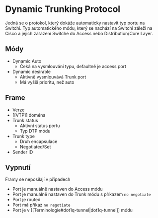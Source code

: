 # Dynamic Trunking Protocol

Jedná se o protokol, který dokáže automaticky nastavit typ portu na Switchi.
Typ automatického módu, který se nachází na Switchi záleží na Cisco a jejich zařazení Switche do Access nebo Distribution/Core Layer.

## Módy

- Dynamic Auto
	- Čeká na vysmlouvání typu, defaultně je access port
- Dynamic desirable
	- Aktivně vysmlouvává Trunk port 
	- Má vyšší prioritu, než auto

## Frame

- Verze
- [[VTP]] doména 
- Trunk status
	- Aktivní status portu
	- Typ DTP módu
- Trunk type
	- Druh encapsulace
	- Negotiated/Set
- Sender ID

## Vypnutí

Framy se neposílají v případech

- Port je manuálně nastaven do Access módu
- Port je manuálně nastaven do Trunk módu s příkazem `no negotiate`
- Port je routed
- Port má příkaz `no negotiate`
- Port je v [[Terminologie#dot1q-tunnel|dot1q-tunnel]] módu
